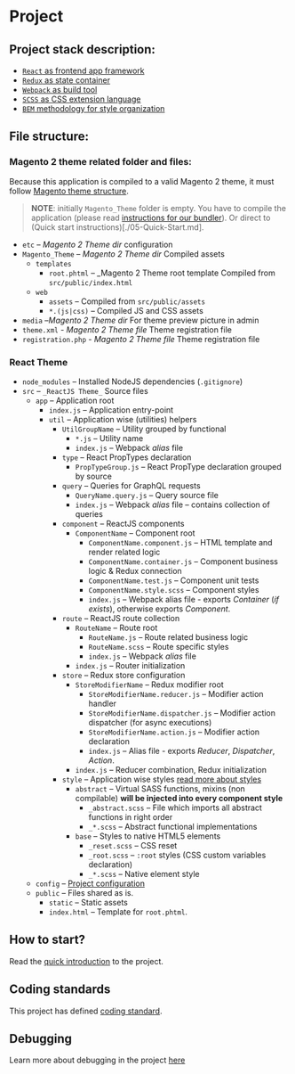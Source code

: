 # Project

## Project stack description:

-   [`React` as frontend app framework](https://reactjs.org)
-   [`Redux` as state container](/theme/Redux.md)
-   [`Webpack` as build tool](/theme/Webpack.md)
-   [`SCSS` as CSS extension language](https://sass-lang.com)
-   [`BEM` methodology for style organization](/theme/07-BEM)

## File structure:

### Magento 2 theme related folder and files:

Because this application is compiled to a valid Magento 2 theme, it must follow [Magento theme structure](https://devdocs.magento.com/guides/v2.3/frontend-dev-guide/themes/theme-structure.html).

> **NOTE**: initially `Magento_Theme` folder is empty. You have to compile the application (please read [instructions for our bundler](/theme04-Webpack.md)). Or direct to (Quick start instructions)[./05-Quick-Start.md].

-   `etc` – _Magento 2 Theme dir_ configuration
-   `Magento_Theme` – _Magento 2 Theme dir_ Compiled assets
    -   `templates` 
        -   `root.phtml` – \_Magento 2 Theme root template Compiled from `src/public/index.html`
    -   `web`
        -   `assets` – Compiled from `src/public/assets`
        -   `*.(js|css)` – Compiled JS and CSS assets
-   `media` –_Magento 2 Theme dir_ For theme preview picture in admin
-   `theme.xml` - _Magento 2 Theme file_ Theme registration file
-   `registration.php` - _Magento 2 Theme file_ Theme registration file

### React Theme

-   `node_modules` – Installed NodeJS dependencies (`.gitignore`)
-   `src` – `_ReactJS Theme_` Source files
    -   `app` – Application root
        -   `index.js` – Application entry-point
        -   `util` – Application wise (utilities) helpers
            -   `UtilGroupName` – Utility grouped by functional
                -   `*.js` – Utility name
                -   `index.js` – Webpack _alias_ file
            -   `type` – React PropTypes declaration 
                -   `PropTypeGroup.js` – React PropType declaration grouped by source
            -   `query` – Queries for GraphQL requests
                -   `QueryName.query.js` – Query source file
                -   `index.js` – Webpack _alias_ file – contains collection of queries
            -   `component` – ReactJS components
                -   `ComponentName` – Component root
                    -   `ComponentName.component.js` – HTML template and render related logic
                    -   `ComponentName.container.js` – Component business logic & Redux connection
                    -   `ComponentName.test.js` – Component unit tests
                    -   `ComponentName.style.scss` – Component styles 
                    -   `index.js` – Webpack alias file - exports _Container_ (_if exists_), otherwise exports _Component_.
            -   `route` – ReactJS route collection
                -   `RouteName` – Route root
                    -   `RouteName.js` – Route related business logic
                    -   `RouteName.scss` – Route specific styles 
                    -   `index.js` – Webpack _alias_ file
                -   `index.js` – Router initialization
            -   `store` – Redux store configuration
                -   `StoreModifierName` – Redux modifier root
                    -   `StoreModifierName.reducer.js` – Modifier action handler
                    -   `StoreModifierName.dispatcher.js` – Modifier action dispatcher (for async executions)
                    -   `StoreModifierName.action.js` – Modifier action declaration
                    -   `index.js` – Alias file - exports _Reducer_, _Dispatcher_, _Action_.
                -   `index.js` – Reducer combination, Redux initialization
            -   `style` – Application wise styles [read more about styles](/theme/06-Styles.md)
                -   `abstract` – Virtual SASS functions, mixins (non compilable) **will be injected into every component style**
                    -   `_abstract.scss` – File which imports all abstract functions in right order
                    -   `_*.scss` – Abstract functional implementations
                -   `base` – Styles to native HTML5 elements
                    -   `_reset.scss` – CSS reset
                    -   `_root.scss` – `:root` styles (CSS custom variables declaration)
                    -   `_*.scss` – Native element style
    -   `config` – [Project configuration](/theme/03-Configuration.md)
    -   `public` – Files shared as is.
        -   `static` – Static assets
        -   `index.html` – Template for `root.phtml`.

## How to start?

Read the [quick introduction](/theme/02-Overview.md) to the project.

## Coding standards

This project has defined [coding standard](/theme/08-Standard.md).

## Debugging

Learn more about debugging in the project [here](/theme/09-Debuggers.md)
